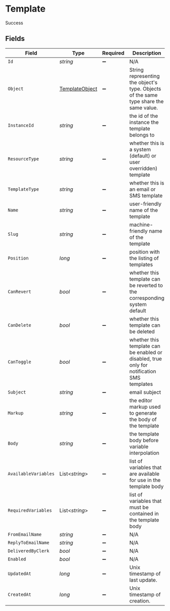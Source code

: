# Template

Success


## Fields

| Field                                                                                      | Type                                                                                       | Required                                                                                   | Description                                                                                |
| ------------------------------------------------------------------------------------------ | ------------------------------------------------------------------------------------------ | ------------------------------------------------------------------------------------------ | ------------------------------------------------------------------------------------------ |
| `Id`                                                                                       | *string*                                                                                   | :heavy_minus_sign:                                                                         | N/A                                                                                        |
| `Object`                                                                                   | [TemplateObject](../../Models/Components/TemplateObject.md)                                | :heavy_minus_sign:                                                                         | String representing the object's type. Objects of the same type share the same value.<br/> |
| `InstanceId`                                                                               | *string*                                                                                   | :heavy_minus_sign:                                                                         | the id of the instance the template belongs to                                             |
| `ResourceType`                                                                             | *string*                                                                                   | :heavy_minus_sign:                                                                         | whether this is a system (default) or user overridden) template                            |
| `TemplateType`                                                                             | *string*                                                                                   | :heavy_minus_sign:                                                                         | whether this is an email or SMS template                                                   |
| `Name`                                                                                     | *string*                                                                                   | :heavy_minus_sign:                                                                         | user-friendly name of the template                                                         |
| `Slug`                                                                                     | *string*                                                                                   | :heavy_minus_sign:                                                                         | machine-friendly name of the template                                                      |
| `Position`                                                                                 | *long*                                                                                     | :heavy_minus_sign:                                                                         | position with the listing of templates                                                     |
| `CanRevert`                                                                                | *bool*                                                                                     | :heavy_minus_sign:                                                                         | whether this template can be reverted to the corresponding system default                  |
| `CanDelete`                                                                                | *bool*                                                                                     | :heavy_minus_sign:                                                                         | whether this template can be deleted                                                       |
| `CanToggle`                                                                                | *bool*                                                                                     | :heavy_minus_sign:                                                                         | whether this template can be enabled or disabled, true only for notification SMS templates |
| `Subject`                                                                                  | *string*                                                                                   | :heavy_minus_sign:                                                                         | email subject                                                                              |
| `Markup`                                                                                   | *string*                                                                                   | :heavy_minus_sign:                                                                         | the editor markup used to generate the body of the template                                |
| `Body`                                                                                     | *string*                                                                                   | :heavy_minus_sign:                                                                         | the template body before variable interpolation                                            |
| `AvailableVariables`                                                                       | List<*string*>                                                                             | :heavy_minus_sign:                                                                         | list of variables that are available for use in the template body                          |
| `RequiredVariables`                                                                        | List<*string*>                                                                             | :heavy_minus_sign:                                                                         | list of variables that must be contained in the template body                              |
| `FromEmailName`                                                                            | *string*                                                                                   | :heavy_minus_sign:                                                                         | N/A                                                                                        |
| `ReplyToEmailName`                                                                         | *string*                                                                                   | :heavy_minus_sign:                                                                         | N/A                                                                                        |
| `DeliveredByClerk`                                                                         | *bool*                                                                                     | :heavy_minus_sign:                                                                         | N/A                                                                                        |
| `Enabled`                                                                                  | *bool*                                                                                     | :heavy_minus_sign:                                                                         | N/A                                                                                        |
| `UpdatedAt`                                                                                | *long*                                                                                     | :heavy_minus_sign:                                                                         | Unix timestamp of last update.<br/>                                                        |
| `CreatedAt`                                                                                | *long*                                                                                     | :heavy_minus_sign:                                                                         | Unix timestamp of creation.<br/>                                                           |